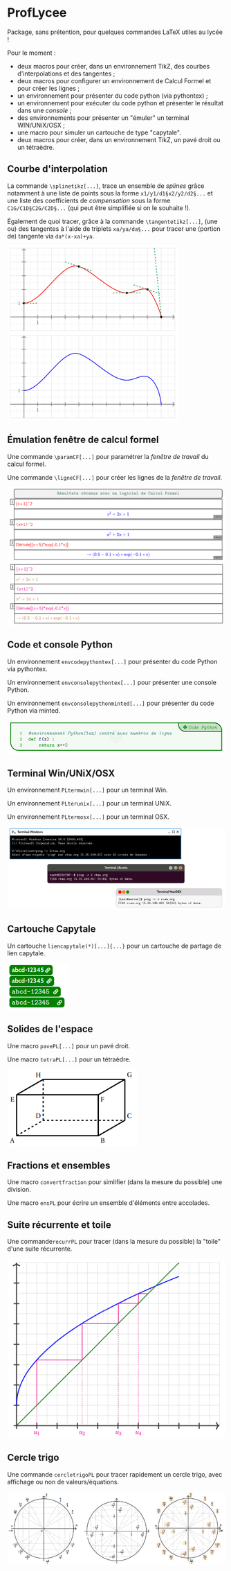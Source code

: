 # ProfLycee
Package, sans prétention, pour quelques commandes LaTeX utiles au lycée !

Pour le moment :

- deux macros pour créer, dans un environnement TikZ, des courbes d'interpolations et des tangentes ;
- deux macros pour configurer un environnement de Calcul Formel et pour créer les lignes ;
- un environnement pour présenter du code python (via pythontex) ;
- un environnement pour exécuter du code python et présenter le résultat dans une <i>console</i> ;
- des environnements pour présenter un "émuler" un terminal WIN/UNiX/OSX ;
- une macro pour simuler un cartouche de type "capytale".
- deux macros pour créer, dans un environnement TikZ, un pavé droit ou un tétraèdre.

## Courbe d'interpolation

La commande <code>\splinetikz[...]</code>, trace un ensemble de <i>splines</i> grâce notamment à une liste de points sous la forme <code>x1/y1/d1§x2/y2/d2§...</code> et une liste des coefficients de <i>compensation</i> sous la forme <code>C1G/C1D§C2G/C2D§...</code> (qui peut être simplifiée si on le souhaite !).

Également de quoi tracer, grâce à la commande <code>\tangentetikz[...]</code>, (une ou) des tangentes à l'aide de triplets <code>xa/ya/da§...</code> pour tracer une (portion de) tangente via <code>da*(x-xa)+ya</code>.

![illustr](./test/proflycee-test-splines.png?raw=true "testsplines")

## Émulation fenêtre de calcul formel

Une commande <code>\paramCF[...]</code> pour paramétrer la *fenêtre de travail* du calcul formel.

Une commande <code>\ligneCF[...]</code> pour créer les lignes de la *fenêtre de travail*.

![illustr](./test/proflycee-test-calcformel.png?raw=true "testcalc")

## Code et console Python

Un environnement <code>envcodepythontex[...]</code> pour présenter du code Python via pythontex.

Un environnement <code>envconsolepythontex[...]</code> pour présenter une console Python.

Un environnement <code>envconsolepythonminted[...]</code> pour présenter du code Python via minted.

![illustr](./test/proflycee-test-codepython.png?raw=true "testcode")

## Terminal Win/UNiX/OSX

Un environnement <code>PLtermwin[...]</code> pour un terminal Win.

Un environnement <code>PLterunix[...]</code> pour un terminal UNiX.

Un environnement <code>PLtermosx[...]</code> pour un terminal OSX.

![illustr](./test/proflycee-test_terminals.png?raw=true "testterminals")

## Cartouche Capytale

Un cartouche <code>liencapytale(*)[...]{...}</code> pour un cartouche de partage de lien capytale.

![illustr](./test/proflycee-test-capytale.png?raw=true "testcap")

## Solides de l'espace

Une macro <code>pavePL[...]</code> pour un pavé droit.

Une macro <code>tetraPL[...]</code> pour un tétraèdre.

![illustr](./test/proflycee-test-pave.png?raw=true "testpave")

## Fractions et ensembles

Une macro <code>convertfraction</code> pour simlifier (dans la mesure du possible) une division.

Une macro <code>ensPL</code> pour écrire un ensemble d'éléments entre accolades.
  
## Suite récurrente et toile

Une commande<code>recurrPL</code> pour tracer (dans la mesure du possible) la "toile" d'une suite récurrente.

![illustr](./test/proflycee-test-recurr.png?raw=true "testrecurr")

## Cercle trigo

Une commande <code>cercletrigoPL</code> pour tracer rapidement un cercle trigo, avec affichage ou non de valeurs/équations.

![illustr](./test/proflycee-test-trigo.png?raw=true "testrigo")
